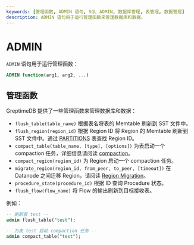 ```yaml
---
keywords: [管理函数, ADMIN 语句, SQL ADMIN, 数据库管理, 表管理, 数据管理]
description: ADMIN 语句用于运行管理函数来管理数据库和数据。
---
```


# ADMIN

`ADMIN` 语句用于运行管理函数：

```sql
ADMIN function(arg1, arg2, ...)
```

## 管理函数

GreptimeDB 提供了一些管理函数来管理数据库和数据：

* `flush_table(table_name)` 根据表名将表的 Memtable 刷新到 SST 文件中。
* `flush_region(region_id)` 根据 Region ID 将 Region 的 Memtable 刷新到 SST 文件中。通过 [PARTITIONS](./information-schema/partitions.md) 表查找 Region ID。
* `compact_table(table_name, [type], [options])` 为表启动一个 compaction 任务，详细信息请阅读 [compaction](/user-guide/deployments-administration/manage-data/compaction.md#严格窗口压缩策略swcs和手动压缩)。
* `compact_region(region_id)` 为 Region 启动一个 compaction 任务。
* `migrate_region(region_id, from_peer, to_peer, [timeout])` 在 Datanode 之间迁移 Region，请阅读 [Region Migration](/user-guide/deployments-administration/manage-data/region-migration.md)。
* `procedure_state(procedure_id)` 根据 ID 查询 Procedure 状态。
* `flush_flow(flow_name)` 将 Flow 的输出刷新到目标接收表。

例如：
```sql
-- 刷新表 test --
admin flush_table("test");

-- 为表 test 启动 compaction 任务 --
admin compact_table("test");
```
